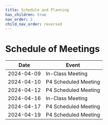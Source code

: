 ```yaml
---
title: Schedule and Planning
has_children: true
nav_order: 2
child_nav_order: reversed
---
```


# Schedule of Meetings

| Date       | Event                |
|------------|----------------------|
| 2024-04-09 | In-Class Meeting     |
| 2024-04-10 | P4 Scheduled Meeting |
| 2024-04-12 | P4 Scheduled Meeting |
| 2024-04-16 | In-Class Meeting     |
| 2024-04-17 | P4 Scheduled Meeting |
| 2024-04-19 | P4 Scheduled Meeting |